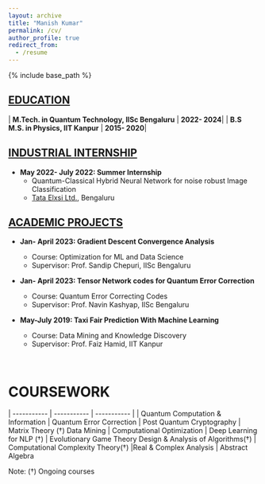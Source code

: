 ```yaml
---
layout: archive
title: "Manish Kumar"
permalink: /cv/
author_profile: true
redirect_from:
  - /resume
---
```


{% include base_path %}

## <u>EDUCATION</u>

| **M.Tech. in Quantum Technology, IISc Bengaluru** | **2022- 2024**|
| **B.S M.S. in Physics, IIT Kanpur** | **2015- 2020**|

## <u> INDUSTRIAL INTERNSHIP</u>

* **May 2022- July 2022: Summer Internship**
  * Quantum-Classical Hybrid Neural Network for noise robust Image Classification
  * [Tata Elxsi Ltd.](https://www.tataelxsi.com/), Bengaluru

## <u> ACADEMIC PROJECTS</u>

* **Jan- April 2023: Gradient Descent Convergence Analysis**
  * Course: Optimization for ML and Data Science
  * Supervisor: Prof. Sandip Chepuri, IISc Bengaluru

* **Jan- April 2023: Tensor Network codes for Quantum Error Correction**
  * Course: Quantum Error Correcting Codes
  * Supervisor: Prof. Navin Kashyap, IISc Bengaluru

* **May-July 2019: Taxi Fair Prediction With Machine Learning**
  * Course: Data Mining and Knowledge Discovery
  * Supervisor: Prof. Faiz Hamid, IIT Kanpur

<!--
## <u>Publications</u>
{% for post in site.publications reversed %}
  {% include archive-single-cv.html %}
{% endfor %}
-->
<br>

<!-- # Teaching
{% for post in site.teaching reversed %}
  {% include archive-single-cv.html %}
{% endfor %} -->
  
<!-- Talks
======
  <ul>{% for post in site.talks %}
    {% include archive-single-talk-cv.html %}
  {% endfor %}</ul>
   -->

# COURSEWORK

| ----------- | ----------- | ----------- | 
| Quantum Computation & Information | Quantum Error Correction  | Post Quantum Cryptography  |  Matrix Theory ($\dagger$) 
Data Mining | Computational Optimization |  Deep Learning for NLP ($\dagger$) |  Evolutionary Game Theory
Design & Analysis of Algorithms($\dagger$) | Computational Complexity Theory($\dagger$) |Real & Complex Analysis | Abstract Algebra

Note: ($\dagger$) Ongoing courses
